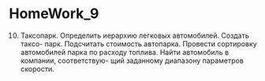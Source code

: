 # HomeWork_9
10. Таксопарк. Определить иерархию легковых автомобилей. Создать таксо-
парк. Подсчитать стоимость автопарка. Провести сортировку автомобилей
парка по расходу топлива. Найти автомобиль в компании, соответствую-
щий заданному диапазону параметров скорости.
